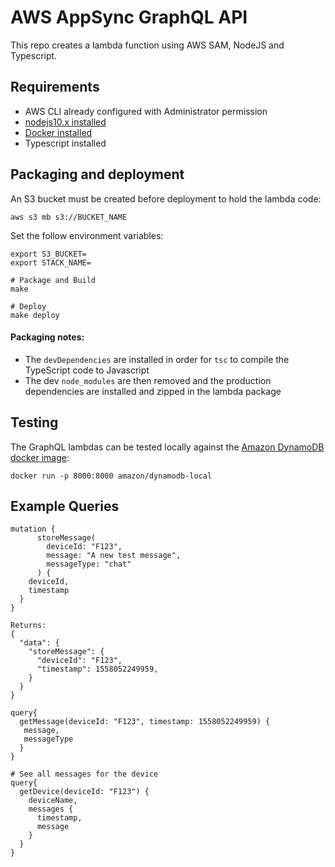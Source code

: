 # AWS AppSync GraphQL API

This repo creates a lambda function using AWS SAM, NodeJS and Typescript.

## Requirements

* AWS CLI already configured with Administrator permission
* [nodejs10.x installed](https://nodejs.org/en/download/releases/)
* [Docker installed](https://www.docker.com/community-edition)
* Typescript installed

## Packaging and deployment

An S3 bucket must be created before deployment to hold the lambda code:

```
aws s3 mb s3://BUCKET_NAME
```

Set the follow environment variables:
```
export S3_BUCKET=
export STACK_NAME=
```

```
# Package and Build
make

# Deploy
make deploy
```

#### Packaging notes:
- The `devDependencies` are installed in order for `tsc` to compile the TypeScript code to Javascript
- The dev `node_modules` are then removed and the production dependencies are installed and zipped in the lambda package

## Testing

The GraphQL lambdas can be tested locally against the [Amazon DynamoDB docker image](https://hub.docker.com/r/amazon/dynamodb-local):
```
docker run -p 8000:8000 amazon/dynamodb-local
```

## Example Queries

```
mutation {
      storeMessage(
        deviceId: "F123", 
        message: "A new test message",
        messageType: "chat"
      ) {
    deviceId,
    timestamp
  }
}

Returns:
{
  "data": {
    "storeMessage": {
      "deviceId": "F123",
      "timestamp": 1558052249959,
    }
  }
}

query{
  getMessage(deviceId: "F123", timestamp: 1558052249959) {
   message,
   messageType
  }
}

# See all messages for the device
query{
  getDevice(deviceId: "F123") {
    deviceName,
    messages {
      timestamp,
      message
    }
  }
}
```